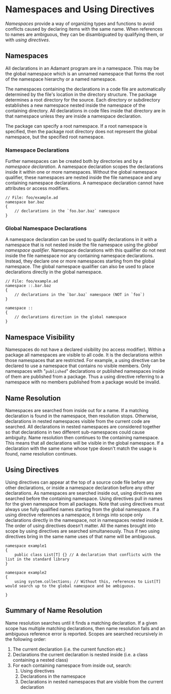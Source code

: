 # Namespaces and Using Directives

*Namespaces* provide a way of organizing types and functions to avoid conflicts caused by declaring items with the same name. When references to names are ambiguous, they can be disambiguated by qualifying them, or with *using directives*.

## Namespaces

All declarations in an Adamant program are in a namespace. This may be the global namespace which is an unnamed namespace that forms the root of the namespace hierarchy or a named namespace.

The namespaces containing the declarations in a code file are automatically determined by the file's location in the directory structure. The package determines a root directory for the source. Each directory or subdirectory establishes a new namespace nested inside the namespace of the containing directory. All declarations in code files inside that directory are in that namespace unless they are inside a namespace declaration.

The package can specify a root namespace. If a root namespace is specified, then the package root directory does not represent the global namespace, but the specified root namespace.

### Namespace Declarations

Further namespaces can be created both by directories and by a *namespace declaration*. A namespace declaration scopes the declarations inside it within one or more namespaces. Without the global namespace qualifier, these namespaces are nested inside the file namespace and any containing namespace declarations. A namespace declaration cannot have attributes or access modifiers.

```adamant
// File: foo/example.ad
namespace bar.baz
{
    // declarations in the `foo.bar.baz` namespace
}
```

### Global Namespace Declarations

A namespace declaration can be used to qualify declarations in it with a namespace that is not nested inside the file namespace using the *global namespace qualifier*. Namespace declarations with this qualifier do not nest inside the file namespace nor any containing namespace declarations. Instead, they declare one or more namespaces starting from the global namespace. The global namespace qualifier can also be used to place declarations directly in the global namespace.

```adamant
// File: foo/example.ad
namespace ::.bar.baz
{
    // declarations in the `bar.baz` namespace (NOT in `foo`)
}

namespace ::
{
    // declarations direction in the global namespace
}
```

## Namespace Visibility

Namespaces do not have a declared visibility (no access modifier). Within a package all namespaces are visible to all code. It is the declarations within those namespaces that are restricted. For example, a using directive can be declared to use a namespace that contains no visible members. Only namespaces with "`published`" declarations or published namespaces inside of them are published from a package. Thus a using directive referring to a namespace with no members published from a package would be invalid.

## Name Resolution

Namespaces are searched from inside out for a name. If a matching declaration is found in the namespace, then resolution stops. Otherwise, declarations in nested namespaces visible from the current code are searched. All declarations in nested namespaces are considered together so that declarations in two different sub-namespaces could cause ambiguity. Name resolution then continues to the containing namespace. This means that all declarations will be visible in the global namespace. If a declaration with the same name whose type doesn't match the usage is found, name resolution continues.

## Using Directives

Using directives can appear at the top of a source code file before any other declarations, or inside a namespace declaration before any other declarations. As namespaces are searched inside out, using directives are searched before the containing namespace. Using directives pull in names for the given namespace from all packages. Note that using directives must always use fully qualified names starting from the global namespace. If a using directive references a namespace, it brings into scope only declarations directly in the namespace, not in namespaces nested inside it. The order of using directives doesn't matter. All the names brought into scope by using directives are searched simultaneously. Thus if two using directives bring in the same name uses of that name will be ambiguous.

```adamant
namespace example1
{
    public class List[T] {} // A declaration that conflicts with the list in the standard library
}

namespace example2
{
    using system.collections; // Without this, references to List[T] would search up to the global namespace and be ambiguous.

}
```

## Summary of Name Resolution

Name resolution searches until it finds a matching declaration. If a given scope has multiple matching declarations, then name resolution fails and an ambiguous reference error is reported. Scopes are searched recursively in the following order:

1. The current declaration (i.e. the current function etc.)
2. Declarations the current declaration is nested inside (i.e. a class containing a nested class)
3. For each containing namespace from inside out, search:
    1. Using directives
    2. Declarations in the namespace
    3. Declarations in nested namespaces that are visible from the current declaration
